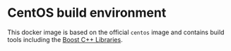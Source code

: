 # CentOS build environment

This docker image is based on the official `centos` image and
contains build tools including the [Boost C++ Libraries](https://www.boost.org/).
